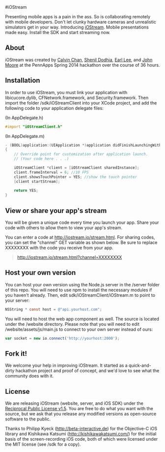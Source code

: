 #iOStream

Presenting mobile apps is a pain in the ass. So is collaborating remotely with mobile developers. Don't let clunky hardware cameras and unrealistic simulators get in your way. Introducing <a href="http://iostream.io">iOStream</a>. Mobile presentations made easy. Install the SDK and start streaming now.

## About

iOStream was created by <a href="https://github.com/thecalvinchan/">Calvin Chan</a>, <a href="https://github.com/shenil">Shenil Dodhia</a>, <a href="https://github.com/earllee">Earl Lee</a>, and <a href="https://github.com/johnmoore">John Moore</a> at the PennApps Spring 2014 hackathon over the course of 36 hours.

## Installation

In order to use iOStream, you must link your application with libicucore.dylib, CFNetwork.framework, and Security.framework. Then import the folder /sdk/iOStreamClient into your XCode project, and add the following code to your application delegate files:

(In AppDelegate.h)
```objective-c
#import "iOStreamClient.h"
```

(In AppDelegate.m)
```objective-c
- (BOOL)application:(UIApplication *)application didFinishLaunchingWithOptions:(NSDictionary *)launchOptions
{
    // Override point for customization after application launch.
    // (Your code here . . .)

    iOStreamClient *client = [iOStreamClient sharedInstance];
    client.frameInterval = 6; //10 FPS
    client.showsTouchPointer = YES; //show the touch pointer
    [client startStream];
    
    return YES;
}
```

## View or share your app's stream

You will be given a unique code every time you launch your app. Share your code with others to allow them to view your app's stream.

You can enter a code at http://iostream.io/stream.html. For sharing codes, you can set the "channel" GET variable as shown below. Be sure to replace XXXXXXXX with the code you receive from your app.

> http://iostream.io/stream.html?channel=XXXXXXXX

## Host your own version

You can host your own version using the Node.js server in the /server folder of this repo. You will need to use npm to install the necessary modules if you haven't already. Then, edit sdk/iOStreamClient/iOStream.m to point to your server:

```objective-c
NSString * const host = @"api.yourhost.com";
```

You will need to host the web app component as well. The source is located under the /website directory. Please note that you will need to edit /website/assets/js/main.js to connect to your own server instead of ours:

```javascript
var socket = new io.connect('http://yourhost:2000'); 
```

## Fork it!

We welcome your help in improving iOStream. It started as a quick-and-dirty hackathon project and proof of concept, and we'd love to see what the community does with it.

## License

We are releasing iOStream (website, server, and iOS SDK) under the <a href="http://opensource.org/licenses/RPL-1.5">Reciprocal Public License v1.5</a>. You are free to do what you want with the source, but we ask that you release any modified versions as open-source software to the public.

Thanks to Philipp Kyeck (http://beta-interactive.de) for the Objective-C iOS library and Kishikawa Katsumi (http://kishikawakatsumi.com/) for the initial basis of the screen-recording iOS code, both of which were licensed under the MIT license (see /sdk for a copy).
